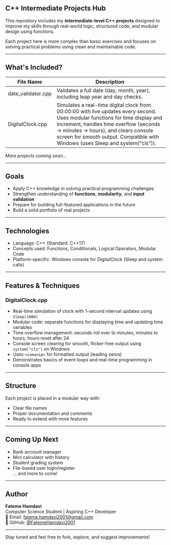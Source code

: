 ## C++ Intermediate Projects Hub

This repository includes my **intermediate-level C++ projects** designed to improve my skills through real-world logic, structured code, and modular design using functions.

Each project here is more complex than basic exercises and focuses on solving practical problems using clean and maintainable code.

---

## What's Included?

| File Name               | Description                                                                 |
|-------------------------|-----------------------------------------------------------------------------|
| date_validator.cpp      | Validates a full date (day, month, year), including leap year and day checks.|
| DigitalClock.cpp        | Simulates a real-time digital clock from 00:00:00 with live updates every second. Uses modular functions for time display and increment, handles time overflow (seconds → minutes → hours), and clears console screen for smooth output. Compatible with Windows (uses Sleep and system("cls")). |

*More projects coming soon...*

---

## Goals

- Apply C++ knowledge in solving practical programming challenges  
- Strengthen understanding of **functions**, **modularity**, and **input validation**  
- Prepare for building full-featured applications in the future  
- Build a solid portfolio of real projects

---

## Technologies

- Language: C++ (Standard: C++17)  
- Concepts used: Functions, Conditionals, Logical Operators, Modular Code  
- Platform-specific: Windows console for DigitalClock (Sleep and system calls)

---

## Features & Techniques

### DigitalClock.cpp
- Real-time simulation of clock with 1-second interval updates using `Sleep(1000)`  
- Modular code: separate functions for displaying time and updating time variables  
- Time overflow management: seconds roll over to minutes, minutes to hours, hours reset after 24  
- Console screen clearing for smooth, flicker-free output using `system("cls")` on Windows  
- Uses `<iomanip>` for formatted output (leading zeros)  
- Demonstrates basics of event loops and real-time programming in console apps

---

## Structure

Each project is placed in a modular way with:  
- Clear file names  
- Proper documentation and comments  
- Ready to extend with more features  

---

## Coming Up Next

- Bank account manager  
- Mini calculator with history  
- Student grading system  
- File-based user login/register  
... and more to come!

---

## Author

**Fateme Hamdavi**  
Computer Science Student | Aspiring C++ Developer  
📧 Email: fateme.hamdavi2001@gmail.com  
🔗 GitHub: [@FatemeHamdavi2001](https://github.com/FatemeHamdavi2001)

---

Stay tuned and feel free to fork, explore, and suggest improvements!
